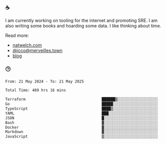 ### ☕

I am currently working on tooling for the internet and promoting SRE. I am also writing some books and hoarding some data. I like thinking about time. 

Read more:

 - [natwelch.com](https://natwelch.com)
 - [@icco@merveilles.town](https://merveilles.town/@icco)
 - [blog](https://writing.natwelch.com)

### 🕒

<!--START_SECTION:waka-->

```txt
From: 21 May 2024 - To: 21 May 2025

Total Time: 489 hrs 16 mins

Terraform                                  ██████▒░░░░░░░░░░░░░░░░░░   25.37 %
Go                                         █████░░░░░░░░░░░░░░░░░░░░   19.80 %
TypeScript                                 ████▒░░░░░░░░░░░░░░░░░░░░   17.67 %
YAML                                       ███░░░░░░░░░░░░░░░░░░░░░░   11.55 %
JSON                                       █░░░░░░░░░░░░░░░░░░░░░░░░   04.32 %
Bash                                       ▓░░░░░░░░░░░░░░░░░░░░░░░░   02.98 %
Docker                                     ▓░░░░░░░░░░░░░░░░░░░░░░░░   02.81 %
Markdown                                   ▓░░░░░░░░░░░░░░░░░░░░░░░░   02.72 %
JavaScript                                 ▒░░░░░░░░░░░░░░░░░░░░░░░░   01.84 %
```

<!--END_SECTION:waka-->
